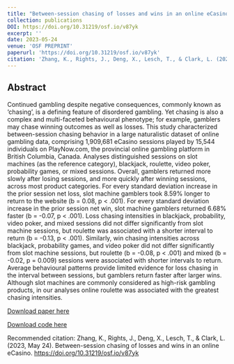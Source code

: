 ```yaml
---
title: "Between-session chasing of losses and wins in an online eCasino"
collection: publications
DOI: https://doi.org/10.31219/osf.io/v87yk
excerpt: ''
date: 2023-05-24
venue: 'OSF PREPRINT'
paperurl: 'https://doi.org/10.31219/osf.io/v87yk'
citation: 'Zhang, K., Rights, J., Deng, X., Lesch, T., & Clark, L. (2023, May 24). Between-session chasing of losses and wins in an online eCasino. https://doi.org/10.31219/osf.io/v87yk'
---
```

## Abstract

Continued gambling despite negative consequences, commonly known as ‘chasing’, is a defining feature of disordered gambling. Yet chasing is also a complex and multi-faceted behavioural phenotype; for example, gamblers may chase winning outcomes as well as losses. This study characterized between-session chasing behavior in a large naturalistic dataset of online gambling data, comprising 1,909,681 eCasino sessions played by 15,544 individuals on PlayNow.com, the provincial online gambling platform in British Columbia, Canada. Analyses distinguished sessions on slot machines (as the reference category), blackjack, roulette, video poker, probability games, or mixed sessions. Overall, gamblers returned more slowly after losing sessions, and more quickly after winning sessions, across most product categories. For every standard deviation increase in the prior session net loss, slot machine gamblers took 8.59% longer to return to the website (b = 0.08, p < .001). For every standard deviation increase in the prior session net win, slot machine gamblers returned 6.68% faster (b = -0.07, p < .001). Loss chasing intensities in blackjack, probability, video poker, and mixed sessions did not differ significantly from slot machine sessions, but roulette was associated with a shorter interval to return (b = -0.13, p < .001). Similarly, win chasing intensities across blackjack, probability games, and video poker did not differ significantly from slot machine sessions, but roulette (b = -0.08, p < .001) and mixed (b = -0.02, p = 0.009) sessions were associated with shorter intervals to return. Average behavioural patterns provide limited evidence for loss chasing in the interval between sessions, but gamblers return faster after larger wins. Although slot machines are commonly considered as high-risk gambling products, in our analyses online roulette was associated with the greatest chasing intensities.

[Download paper here](https://doi.org/10.31219/osf.io/v87yk)

[Download code here](https://osf.io/dcv65/)

Recommended citation: Zhang, K., Rights, J., Deng, X., Lesch, T., & Clark, L. (2023, May 24). Between-session chasing of losses and wins in an online eCasino. https://doi.org/10.31219/osf.io/v87yk

